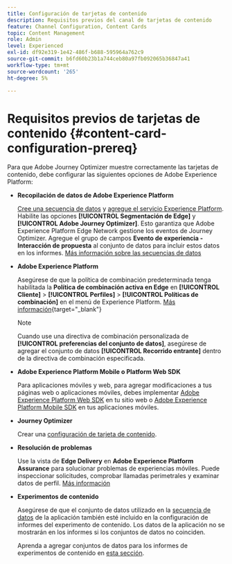 ```yaml
---
title: Configuración de tarjetas de contenido
description: Requisitos previos del canal de tarjetas de contenido
feature: Channel Configuration, Content Cards
topic: Content Management
role: Admin
level: Experienced
exl-id: df92e319-1e42-486f-b688-595964a762c9
source-git-commit: b6fd60b23b1a744ceb80a97fb092065b36847a41
workflow-type: tm+mt
source-wordcount: '265'
ht-degree: 5%

---
```


# Requisitos previos de tarjetas de contenido {#content-card-configuration-prereq}

Para que Adobe Journey Optimizer muestre correctamente las tarjetas de contenido, debe configurar las siguientes opciones de Adobe Experience Platform:

* **Recopilación de datos de Adobe Experience Platform**

  [Cree una secuencia de datos](https://experienceleague.adobe.com/es/docs/experience-platform/datastreams/configure) y [agregue el servicio Experience Platform](https://experienceleague.adobe.com/es/docs/experience-platform/datastreams/configure#aep). Habilite las opciones **[!UICONTROL Segmentación de Edge]** y **[!UICONTROL Adobe Journey Optimizer]**. Esto garantiza que Adobe Experience Platform Edge Network gestione los eventos de Journey Optimizer.
Agregue el grupo de campos **Evento de experiencia - Interacción de propuesta** al conjunto de datos para incluir estos datos en los informes. [Más información sobre las secuencias de datos](https://experienceleague.adobe.com/es/docs/experience-platform/datastreams/configure)

* **Adobe Experience Platform**

  Asegúrese de que la política de combinación predeterminada tenga habilitada la **Política de combinación activa en Edge** en **[!UICONTROL Cliente]** > **[!UICONTROL Perfiles]** > **[!UICONTROL Políticas de combinación]** en el menú de Experience Platform. [Más información](https://experienceleague.adobe.com/docs/experience-platform/profile/merge-policies/ui-guide.html?lang=es#configure){target="_blank"}

  >[!NOTE]
  >
  >Cuando use una directiva de combinación personalizada de **[!UICONTROL preferencias del conjunto de datos]**, asegúrese de agregar el conjunto de datos **[!UICONTROL Recorrido entrante]** dentro de la directiva de combinación especificada.

* **Adobe Experience Platform Mobile o Platform Web SDK**

  Para aplicaciones móviles y web, para agregar modificaciones a tus páginas web o aplicaciones móviles, debes implementar [Adobe Experience Platform Web SDK](https://experienceleague.adobe.com/es/docs/platform-learn/implement-web-sdk/overview) en tu sitio web o [Adobe Experience Platform Mobile SDK](https://developer.adobe.com/client-sdks/home/) en tus aplicaciones móviles.

* **Journey Optimizer**

  Crear una [configuración de tarjeta de contenido](#content-card-configuration).

* **Resolución de problemas**

  Use la vista de **Edge Delivery** en **Adobe Experience Platform Assurance** para solucionar problemas de experiencias móviles. Puede inspeccionar solicitudes, comprobar llamadas perimetrales y examinar datos de perfil. [Más información](https://experienceleague.adobe.com/es/docs/experience-platform/assurance/view/edge-delivery)

* **Experimentos de contenido**

  Asegúrese de que el conjunto de datos utilizado en la [secuencia de datos](https://experienceleague.adobe.com/es/docs/experience-platform/datastreams/overview#_blank) de la aplicación también esté incluido en la configuración de informes del experimento de contenido. Los datos de la aplicación no se mostrarán en los informes si los conjuntos de datos no coinciden.

  Aprenda a agregar conjuntos de datos para los informes de experimentos de contenido en [esta sección](../reports/reporting-configuration.md).
